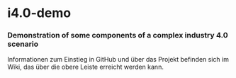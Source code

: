 # i4.0-demo

### Demonstration of some components of a complex industry 4.0 scenario



Informationen zum Einstieg in GitHub und über das Projekt befinden sich im Wiki, das über die obere Leiste erreicht werden kann.

